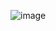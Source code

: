 ![image](https://user-images.githubusercontent.com/63789702/188311757-1b6cb3ba-fd3c-4b3e-ad83-44f3517e9dd2.png)
